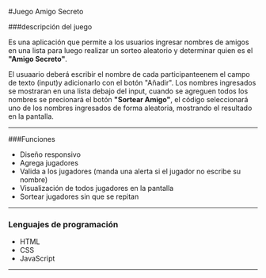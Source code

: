 #Juego Amigo Secreto

###descripción del juego

Es una aplicación que permite a los usuarios ingresar nombres de amigos en una lista para luego realizar un sorteo aleatorio y determinar quien es el **"Amigo Secreto"**.


El usuaario deberá escribir el nombre de cada participanteenem el campo de texto (input)y adicionarlo con el botón "Añadir".
Los nombres ingresados se mostraran en una lista debajo del input, cuando se agreguen todos los nombres se precionará el botón **"Sortear Amigo"**, el código seleccionará uno de los nombres ingresados de forma aleatoria, mostrando el resultado en la pantalla.

------------


###Funciones
- Diseño responsivo
- Agrega jugadores
- Valida a los jugadores (manda una alerta si el jugador no escribe su nombre)
- Visualización de todos jugadores en la pantalla
- Sortear jugadores sin que se repitan

------------


### Lenguajes de programación
- HTML
- CSS
- JavaScript

-------

